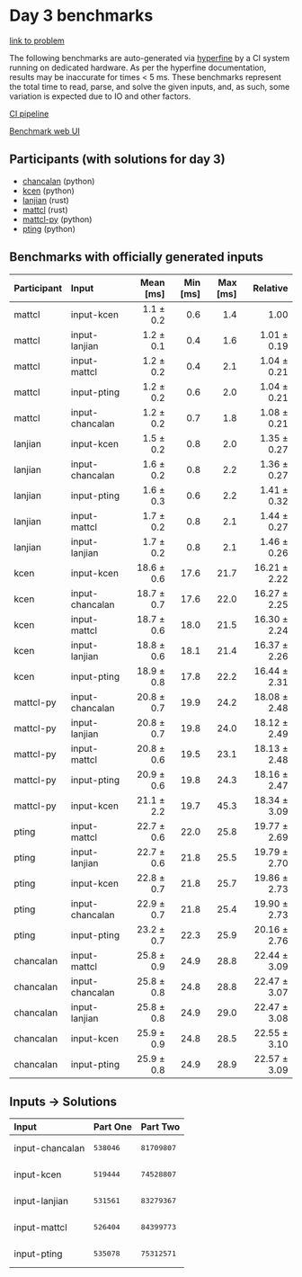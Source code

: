 # Day 3 benchmarks

[link to problem](https://adventofcode.com/2023/day/3)

The following benchmarks are auto-generated via
[hyperfine](https://github.com/sharkdp/hyperfine) by a CI system running on
dedicated hardware. As per the hyperfine documentation, results may be
inaccurate for times < 5 ms. These benchmarks represent the total time to read,
parse, and solve the given inputs, and, as such, some variation is expected due
to IO and other factors.

[CI pipeline](http://ci.papercode.net:8080/teams/main/pipelines/aoc2023)

[Benchmark web UI](https://aoc.ancalagon.black)


## Participants (with solutions for day 3)

- [chancalan](https://github.com/chancalan/aoc2023) (python)
- [kcen](https://github.com/kcen/aoc2023) (python)
- [lanjian](https://github.com/lanjian/aoc-2023) (rust)
- [mattcl](https://github.com/mattcl/aoc2023) (rust)
- [mattcl-py](https://github.com/mattcl/aoc2023-py) (python)
- [pting](https://github.com/pting/aoc2023) (python)


## Benchmarks with officially generated inputs

| Participant | Input | Mean [ms] | Min [ms] | Max [ms] | Relative |
|:---|:---|---:|---:|---:|---:|
| mattcl | input-kcen | 1.1 ± 0.2 | 0.6 | 1.4 | 1.00 |
| mattcl | input-lanjian | 1.2 ± 0.1 | 0.4 | 1.6 | 1.01 ± 0.19 |
| mattcl | input-mattcl | 1.2 ± 0.2 | 0.4 | 2.1 | 1.04 ± 0.21 |
| mattcl | input-pting | 1.2 ± 0.2 | 0.6 | 2.0 | 1.04 ± 0.21 |
| mattcl | input-chancalan | 1.2 ± 0.2 | 0.7 | 1.8 | 1.08 ± 0.21 |
| lanjian | input-kcen | 1.5 ± 0.2 | 0.8 | 2.0 | 1.35 ± 0.27 |
| lanjian | input-chancalan | 1.6 ± 0.2 | 0.8 | 2.2 | 1.36 ± 0.27 |
| lanjian | input-pting | 1.6 ± 0.3 | 0.6 | 2.2 | 1.41 ± 0.32 |
| lanjian | input-mattcl | 1.7 ± 0.2 | 0.8 | 2.1 | 1.44 ± 0.27 |
| lanjian | input-lanjian | 1.7 ± 0.2 | 0.8 | 2.1 | 1.46 ± 0.26 |
| kcen | input-kcen | 18.6 ± 0.6 | 17.6 | 21.7 | 16.21 ± 2.22 |
| kcen | input-chancalan | 18.7 ± 0.7 | 17.6 | 22.0 | 16.27 ± 2.25 |
| kcen | input-mattcl | 18.7 ± 0.6 | 18.0 | 21.5 | 16.30 ± 2.24 |
| kcen | input-lanjian | 18.8 ± 0.6 | 18.1 | 21.4 | 16.37 ± 2.26 |
| kcen | input-pting | 18.9 ± 0.8 | 17.8 | 22.2 | 16.44 ± 2.31 |
| mattcl-py | input-chancalan | 20.8 ± 0.7 | 19.9 | 24.2 | 18.08 ± 2.48 |
| mattcl-py | input-lanjian | 20.8 ± 0.7 | 19.8 | 24.0 | 18.12 ± 2.49 |
| mattcl-py | input-mattcl | 20.8 ± 0.6 | 19.5 | 23.1 | 18.13 ± 2.48 |
| mattcl-py | input-pting | 20.9 ± 0.6 | 19.8 | 24.3 | 18.16 ± 2.47 |
| mattcl-py | input-kcen | 21.1 ± 2.2 | 19.7 | 45.3 | 18.34 ± 3.09 |
| pting | input-mattcl | 22.7 ± 0.6 | 22.0 | 25.8 | 19.77 ± 2.69 |
| pting | input-lanjian | 22.7 ± 0.6 | 21.8 | 25.5 | 19.79 ± 2.70 |
| pting | input-kcen | 22.8 ± 0.7 | 21.8 | 25.7 | 19.86 ± 2.73 |
| pting | input-chancalan | 22.9 ± 0.7 | 21.8 | 25.4 | 19.90 ± 2.73 |
| pting | input-pting | 23.2 ± 0.7 | 22.3 | 25.9 | 20.16 ± 2.76 |
| chancalan | input-mattcl | 25.8 ± 0.9 | 24.9 | 28.8 | 22.44 ± 3.09 |
| chancalan | input-chancalan | 25.8 ± 0.8 | 24.8 | 28.8 | 22.47 ± 3.07 |
| chancalan | input-lanjian | 25.8 ± 0.8 | 24.9 | 29.0 | 22.47 ± 3.08 |
| chancalan | input-kcen | 25.9 ± 0.9 | 24.8 | 28.5 | 22.55 ± 3.10 |
| chancalan | input-pting | 25.9 ± 0.8 | 24.9 | 28.9 | 22.57 ± 3.09 |


## Inputs -> Solutions

| Input | Part One | Part Two |
|:---|:---|:---|
|input-chancalan|<pre>538046</pre>|<pre>81709807</pre>|
|input-kcen|<pre>519444</pre>|<pre>74528807</pre>|
|input-lanjian|<pre>531561</pre>|<pre>83279367</pre>|
|input-mattcl|<pre>526404</pre>|<pre>84399773</pre>|
|input-pting|<pre>535078</pre>|<pre>75312571</pre>|